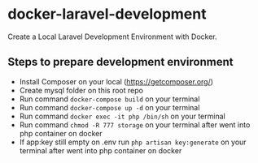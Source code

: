 # docker-laravel-development

Create a Local Laravel Development Environment with Docker.

## Steps to prepare development environment

- Install Composer on your local (https://getcomposer.org/)
- Create mysql folder on this root repo
- Run command ```docker-compose build``` on your terminal
- Run command ```docker-compose up -d``` on your terminal
- Run command ```docker exec -it php /bin/sh``` on your terminal
- Run command ```chmod -R 777 storage``` on your terminal after went into php container on docker
- If app:key still empty on .env run ```php artisan key:generate``` on your terminal after went into php container on docker
